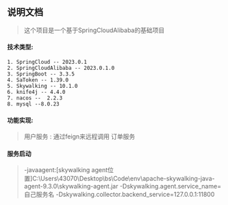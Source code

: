 ## 说明文档
> 这个项目是一个基于SpringCloudAlibaba的基础项目
#### 技术类型:
    1. SpringCloud -- 2023.0.1
    2. SpringCloudAlibaba -- 2023.0.1.0
    3. SpringBoot -- 3.3.5
    4. SaToken -- 1.39.0
    5. Skywalking -- 10.1.0
    6. knife4j -- 4.4.0
    7. nacos --  2.2.3
    8. mysql --8.0.23
#### 功能实现: 
>  用户服务 :
>  通过feign来远程调用
>  订单服务
#### 服务启动
> -javaagent:[skywalking agent位置]C:\Users\43070\Desktop\bs\Code\env\apache-skywalking-java-agent-9.3.0\skywalking-agent.jar -Dskywalking.agent.service_name=自己服务名 -Dskywalking.collector.backend_service=127.0.0.1:11800